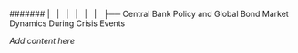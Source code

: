 ####### |   |   |   |   |   |   ├── Central Bank Policy and Global Bond Market Dynamics During Crisis Events

*Add content here*